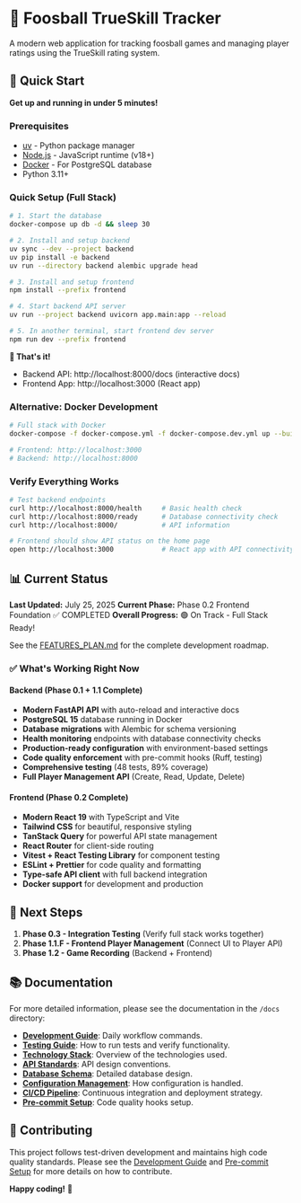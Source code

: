 # 🏓 Foosball TrueSkill Tracker

A modern web application for tracking foosball games and managing player ratings using the TrueSkill rating system.

## 🚀 Quick Start

**Get up and running in under 5 minutes!**

### Prerequisites
- [uv](https://docs.astral.sh/uv/) - Python package manager
- [Node.js](https://nodejs.org/) - JavaScript runtime (v18+)
- [Docker](https://www.docker.com/) - For PostgreSQL database
- Python 3.11+

### Quick Setup (Full Stack)

```bash
# 1. Start the database
docker-compose up db -d && sleep 30

# 2. Install and setup backend
uv sync --dev --project backend
uv pip install -e backend
uv run --directory backend alembic upgrade head

# 3. Install and setup frontend
npm install --prefix frontend

# 4. Start backend API server
uv run --project backend uvicorn app.main:app --reload

# 5. In another terminal, start frontend dev server
npm run dev --prefix frontend
```

**🎉 That's it!**
- Backend API: http://localhost:8000/docs (interactive docs)
- Frontend App: http://localhost:3000 (React app)

### Alternative: Docker Development

```bash
# Full stack with Docker
docker-compose -f docker-compose.yml -f docker-compose.dev.yml up --build

# Frontend: http://localhost:3000
# Backend: http://localhost:8000
```

### Verify Everything Works

```bash
# Test backend endpoints
curl http://localhost:8000/health     # Basic health check
curl http://localhost:8000/ready      # Database connectivity check
curl http://localhost:8000/           # API information

# Frontend should show API status on the home page
open http://localhost:3000            # React app with API connectivity test
```

## 📊 Current Status

**Last Updated:** July 25, 2025
**Current Phase:** Phase 0.2 Frontend Foundation ✅ COMPLETED
**Overall Progress:** 🟢 On Track - Full Stack Ready!

See the [FEATURES_PLAN.md](FEATURES_PLAN.md) for the complete development roadmap.

### ✅ What's Working Right Now

#### Backend (Phase 0.1 + 1.1 Complete)
- **Modern FastAPI API** with auto-reload and interactive docs
- **PostgreSQL 15** database running in Docker
- **Database migrations** with Alembic for schema versioning
- **Health monitoring** endpoints with database connectivity checks
- **Production-ready configuration** with environment-based settings
- **Code quality enforcement** with pre-commit hooks (Ruff, testing)
- **Comprehensive testing** (48 tests, 89% coverage)
- **Full Player Management API** (Create, Read, Update, Delete)

#### Frontend (Phase 0.2 Complete)
- **Modern React 19** with TypeScript and Vite
- **Tailwind CSS** for beautiful, responsive styling
- **TanStack Query** for powerful API state management
- **React Router** for client-side routing
- **Vitest + React Testing Library** for component testing
- **ESLint + Prettier** for code quality and formatting
- **Type-safe API client** with full backend integration
- **Docker support** for development and production

## 🎯 Next Steps

1.  **Phase 0.3 - Integration Testing** (Verify full stack works together)
2.  **Phase 1.1.F - Frontend Player Management** (Connect UI to Player API)
3.  **Phase 1.2 - Game Recording** (Backend + Frontend)

## 📚 Documentation

For more detailed information, please see the documentation in the `/docs` directory:

- **[Development Guide](docs/DEVELOPMENT.md)**: Daily workflow commands.
- **[Testing Guide](docs/TESTING.md)**: How to run tests and verify functionality.
- **[Technology Stack](docs/TECH_STACK.md)**: Overview of the technologies used.
- **[API Standards](docs/API_STANDARDS.md)**: API design conventions.
- **[Database Schema](docs/DATABASE_SCHEMA.md)**: Detailed database design.
- **[Configuration Management](docs/CONFIG_MANAGEMENT.md)**: How configuration is handled.
- **[CI/CD Pipeline](docs/CICD_PIPELINE.md)**: Continuous integration and deployment strategy.
- **[Pre-commit Setup](docs/PRE_COMMIT_SETUP.md)**: Code quality hooks setup.

## 🤝 Contributing

This project follows test-driven development and maintains high code quality standards. Please see the [Development Guide](docs/DEVELOPMENT.md) and [Pre-commit Setup](docs/PRE_COMMIT_SETUP.md) for more details on how to contribute.

**Happy coding!** 🎉
